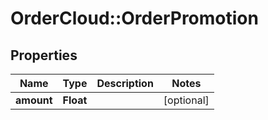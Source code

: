 # OrderCloud::OrderPromotion

## Properties
Name | Type | Description | Notes
------------ | ------------- | ------------- | -------------
**amount** | **Float** |  | [optional] 


